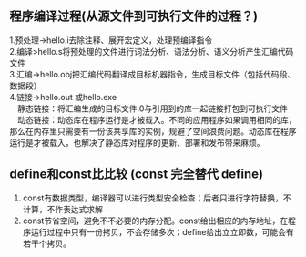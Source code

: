 ## 程序编译过程(从源文件到可执行文件的过程？)
1.预处理->hello.i去除注释、展开宏定义，处理预编译指令  
2.编译>hello.s将预处理的文件进行词法分析、语法分析、语义分析产生汇编代码文件  
3.汇编->hello.obj把汇编代码翻译成目标机器指令，生成目标文件（包括代码段、数据段）  
4.链接->hello.out 或hello.exe  
　静态链接：将汇编生成的目标文件.0与引用到的库一起链接打包到可执行文件  
　动态链接：动态库在程序运行是才被载入。不同的应用程序如果调用相同的库，那么在内存里只需要有一份该共享库的实例，规避了空间浪费问题。动态库在程序运行是才被载入，也解决了静态库对程序的更新、部署和发布带来麻烦。  

## define和const⽐比较 (const 完全替代 define) 
1. const有数据类型，编译器可以进行类型安全检查；后者只进行字符替换，不计算，不作表达式求解
2. const节省空间，避免不不必要的内存分配。const给出相应的内存地址，在程序运行过程中只有⼀份拷贝，不会存储多次；define给出⽴立即数，可能会有若⼲个拷贝。
